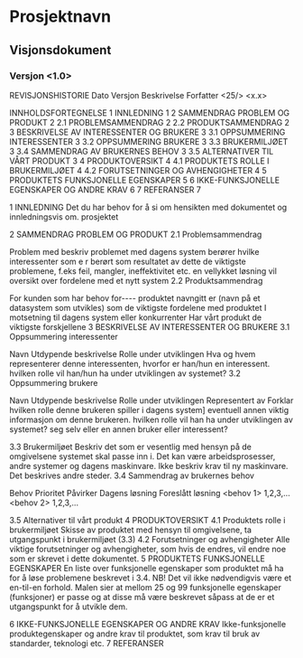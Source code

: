 # Prosjektnavn
## Visjonsdokument

### Versjon <1.0>


REVISJONSHISTORIE
Dato	Versjon	Beskrivelse	Forfatter
<25/>	<x.x>	<detaljer>	<navn>
			


INNHOLDSFORTEGNELSE 
1	INNLEDNING	1
2	SAMMENDRAG PROBLEM OG PRODUKT	2
2.1	PROBLEMSAMMENDRAG	2
2.2	PRODUKTSAMMENDRAG	2
3	BESKRIVELSE AV INTERESSENTER OG BRUKERE	3
3.1	OPPSUMMERING INTERESSENTER	3
3.2	OPPSUMMERING BRUKERE	3
3.3	BRUKERMILJØET	3
3.4	SAMMENDRAG AV BRUKERNES BEHOV	3
3.5	ALTERNATIVER TIL VÅRT PRODUKT	3
4	PRODUKTOVERSIKT	4
4.1	PRODUKTETS ROLLE I BRUKERMILJØET	4
4.2	FORUTSETNINGER OG AVHENGIGHETER	4
5	PRODUKTETS FUNKSJONELLE EGENSKAPER	5
6	IKKE-FUNKSJONELLE EGENSKAPER OG ANDRE KRAV	6
7	REFERANSER	7

 
1	INNLEDNING
Det du har behov for å si om hensikten med dokumentet og innledningsvis om. prosjektet

2	SAMMENDRAG PROBLEM OG PRODUKT
2.1	Problemsammendrag

Problem med	beskriv problemet med dagens system
berører	hvilke interessenter som e r berørt
som resultatet av dette	de viktigste problemene, f.eks feil, mangler, ineffektivitet etc.
en vellykket løsning vil	oversikt over fordelene med et nytt system
2.2	Produktsammendrag

For	kunden
som	har behov for----
produktet navngitt	er (navn på et datasystem som utvikles)
som	de viktigste fordelene med produktet
I motsetning til	dagens system eller konkurrenter
Har vårt produkt	de viktigste forskjellene
3	BESKRIVELSE AV INTERESSENTER OG BRUKERE
3.1	Oppsummering interessenter

Navn	Utdypende beskrivelse	Rolle under utviklingen
	Hva og hvem representerer denne interessenten, hvorfor er han/hun en interessent.	hvilken rolle vil han/hun ha under utviklingen av systemet?
3.2	Oppsummering brukere

Navn	Utdypende beskrivelse	Rolle under utviklingen	Representert av
	Forklar hvilken rolle denne brukeren spiller i dagens system] eventuell annen viktig informasjon om denne brukeren.	hvilken rolle vil han ha under utviklingen av systemet?	seg selv eller en annen bruker eller interessent?

3.3	Brukermiljøet
Beskriv det som er vesentlig med hensyn på de omgivelsene systemet skal passe inn i. Det kan være arbeidsprosesser, andre systemer og dagens maskinvare. Ikke beskriv krav til ny maskinvare. Det beskrives andre steder.
3.4	Sammendrag av brukernes behov

Behov	Prioritet	Påvirker	Dagens løsning	Foreslått løsning
<behov 1>	1,2,3,…	<hvem>		
<behov 2>	1,2,3,…	<hvem>		
				

3.5	Alternativer til vårt produkt
4	PRODUKTOVERSIKT
4.1	Produktets rolle i brukermiljøet
Skisse av produktet med hensyn til omgivelsene, ta utgangspunkt i brukermiljøet (3.3)
4.2	Forutsetninger og avhengigheter
Alle viktige forutsetninger og avhengigheter, som hvis de endres, vil endre noe som er skrevet i dette dokumentet.
5	PRODUKTETS FUNKSJONELLE EGENSKAPER
En liste over funksjonelle egenskaper som produktet må ha for å løse problemene beskrevet i 3.4. NB! Det vil ikke nødvendigvis være et en-til-en forhold. Malen sier at mellom 25 og 99 funksjonelle egenskaper (funksjoner) er passe og at disse må være beskrevet såpass at de er et utgangspunkt for å utvikle dem. 

6	IKKE-FUNKSJONELLE EGENSKAPER OG ANDRE KRAV
Ikke-funksjonelle produktegenskaper og andre krav til produktet, som krav til bruk av standarder, teknologi etc.
7	REFERANSER



